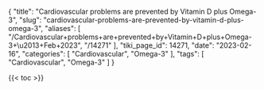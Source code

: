 {
    "title": "Cardiovascular problems are prevented by Vitamin D plus Omega-3",
    "slug": "cardiovascular-problems-are-prevented-by-vitamin-d-plus-omega-3",
    "aliases": [
        "/Cardiovascular+problems+are+prevented+by+Vitamin+D+plus+Omega-3+\u2013+Feb+2023",
        "/14271"
    ],
    "tiki_page_id": 14271,
    "date": "2023-02-16",
    "categories": [
        "Cardiovascular",
        "Omega-3"
    ],
    "tags": [
        "Cardiovascular",
        "Omega-3"
    ]
}


{{< toc >}}